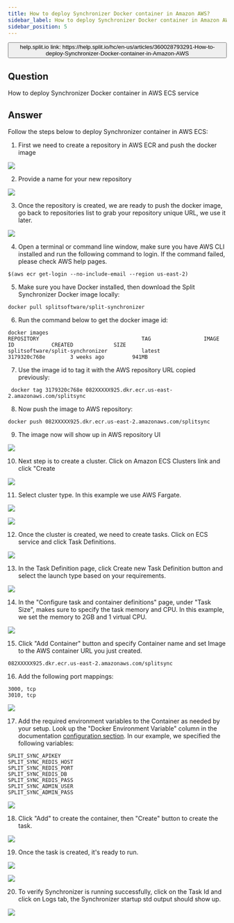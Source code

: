 ```yaml
---
title: How to deploy Synchronizer Docker container in Amazon AWS?
sidebar_label: How to deploy Synchronizer Docker container in Amazon AWS?
sidebar_position: 5
---
```


<p>
  <button style={{borderRadius:'8px', border:'1px', fontFamily:'Courier New', fontWeight:'800', textAlign:'left'}}> help.split.io link: https://help.split.io/hc/en-us/articles/360028793291-How-to-deploy-Synchronizer-Docker-container-in-Amazon-AWS </button>
</p>

## Question

How to deploy Synchronizer Docker container in AWS ECS service

## Answer

Follow the steps below to deploy Synchronizer container in AWS ECS:

1. First we need to create a repository in AWS ECR and push the docker image

![](https://help.split.io/hc/article_attachments/360037885532)

2. Provide a name for your new repository

![](https://help.split.io/hc/article_attachments/4411390397453)

3. Once the repository is created, we are ready to push the docker image, go back to repositories list to grab your repository unique URL, we use it later.

![](https://help.split.io/hc/article_attachments/360037887352)

4. Open a terminal or command line window, make sure you have AWS CLI installed and run the following command to login. If the command failed, please check AWS help pages.
```
$(aws ecr get-login --no-include-email --region us-east-2)
```

5. Make sure you have Docker installed, then download the Split Synchronizer Docker image locally:
```
docker pull splitsoftware/split-synchronizer
```

6. Run the command below to get the docker image id:
```
docker images
REPOSITORY                                 TAG                 IMAGE ID            CREATED             SIZE
splitsoftware/split-synchronizer           latest              3179320c768e        3 weeks ago         941MB
```

7. Use the image id to tag it with the AWS repository URL copied previously:
```
 docker tag 3179320c768e 082XXXXX925.dkr.ecr.us-east-2.amazonaws.com/splitsync
```

8. Now push the image to AWS repository:
```
docker push 082XXXXX925.dkr.ecr.us-east-2.amazonaws.com/splitsync
```

9. The image now will show up in AWS repository UI

![](https://help.split.io/hc/article_attachments/360037892292)

10. Next step is to create a cluster. Click on Amazon ECS Clusters link and click "Create

![](https://help.split.io/hc/article_attachments/360037893392)

11. Select cluster type. In this example we use AWS Fargate.

![](https://help.split.io/hc/article_attachments/360037879751)

![](https://help.split.io/hc/article_attachments/360037880451)

12. Once the cluster is created, we need to create tasks. Click on ECS service and click Task Definitions.

![](https://help.split.io/hc/article_attachments/360029344151)

13. In the Task Definition page, click Create new Task Definition button and select the launch type based on your requirements.

![](https://help.split.io/hc/article_attachments/360029344831)

14. In the "Configure task and container definitions" page, under "Task Size", makes sure to specify the task memory and CPU. In this example, we set the memory to 2GB and 1 virtual CPU.

![](https://help.split.io/hc/article_attachments/360029344412)

15. Click "Add Container" button and specify Container name and set Image to the AWS container URL you just created.
```
082XXXXX925.dkr.ecr.us-east-2.amazonaws.com/splitsync
```

16. Add the following port mappings:
```
3000, tcp
3010, tcp
```

![](https://help.split.io/hc/article_attachments/360037885491)

17. Add the required environment variables to the Container as needed by your setup. Look up the "Docker Environment Variable" column in the documentation [configuration section](https://help.split.io/hc/en-us/articles/360019686092-Split-synchronizer#common-configuration-synchronizer-and-proxy-mode). In our example, we specified the following variables:
```
SPLIT_SYNC_APIKEY
SPLIT_SYNC_REDIS_HOST
SPLIT_SYNC_REDIS_PORT
SPLIT_SYNC_REDIS_DB
SPLIT_SYNC_REDIS_PASS
SPLIT_SYNC_ADMIN_USER
SPLIT_SYNC_ADMIN_PASS
```

![](https://help.split.io/hc/article_attachments/360029345171)

18. Click "Add" to create the container, then "Create" button to create the task.

![](https://help.split.io/hc/article_attachments/360037898872)

19. Once the task is created, it's ready to run.

![](https://help.split.io/hc/article_attachments/360037899312)

![](https://help.split.io/hc/article_attachments/360037886071)

20. To verify Synchronizer is running successfully, click on the Task Id and click on Logs tab, the Synchronizer startup std output should show up.

![](https://help.split.io/hc/article_attachments/360037886331)